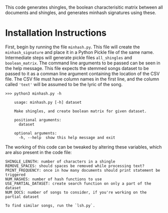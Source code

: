This code generates shingles, the boolean characterisitic matrix between all documents and shingles, and generates minhash signatures using these. 

# Installation Instructions

First, begin by running the file `minhash.py`. This file will create the `minhash_signature` and place it in a Python Pickle file of the same name. Intermediate steps will generate pickle files `all_shingles` and `boolean_matrix`. The command line arguments to be passed can be seen in the help message. This file expects the stemmed songs dataset to be passed to it as a comman line argument containing the location of the CSV file. The CSV file must have column names in the first line, and the column called `'text'` will be assumed to be the lyric of the song. 

```
>>> python3 minhash.py -h

	usage: minhash.py [-h] dataset

	Make shingles, and create boolean matrix for given dataset.

	positional arguments:
	  dataset

	optional arguments:
	  -h, --help  show this help message and exit
```

The working of this code can be tweaked by altering these variables, which are also present in the code file:
```
SHINGLE_LENGTH: number of characters in a shingle
REMOVE_SPACES: should spaces be removed while processing text?
PRINT_FREQUENCY: once in how many documents should print statement be triggered
NUM_HASHES: number of hash functions to use
USE_PARTIAL_DATASET: create search function on only a part of the dataset
NUM_DOCS: number of songs to consider, if you're working on the partial dataset

To find similar songs, run the `lsh.py`.
